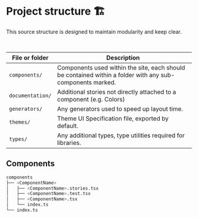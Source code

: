 # Project structure 🏗

This source structure is designed to maintain modularity and keep clear.

<br>

| File or folder | Description                                                                                                 |
| -------------- | ----------------------------------------------------------------------------------------------------------- |
| `components/`  | Components used within the site, each should be contained within a folder with any sub-components marked. |
| `documentation/`| Additional stories not directly attached to a component (e.g. Colors) |
| `generators/` | Any generators used to speed up layout time. |
| `themes/`    | Theme UI Specification file, exported by default.|
| `types/`     | Any additional types, type utilities required for libraries.|

## Components

```bash
components
├── <ComponentName>
│   ├── <ComponentName>.stories.tsx
│   ├── <ComponentName>.test.tsx
│   ├── <ComponentName>.tsx
│   └── index.ts
└── index.ts
```

<!-- `tree` output -->